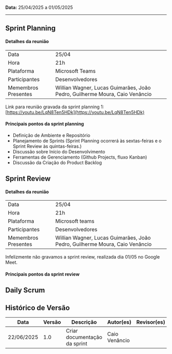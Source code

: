 **Data:** 25/04/2025 a 01/05/2025

---
## Sprint Planning

#### Detalhes da reunião

|                     |                                                                             |
|---------------------|-----------------------------------------------------------------------------|
| Data                | 25/04                                                                       |
| Hora                | 21h                                                                         |
| Plataforma          | Microsoft Teams                                                             |
| Participantes       | Desenvolvedores                                                             |
| Memembros Presentes | Willian Wagner, Lucas Guimarães, João Pedro, Guilherme Moura, Caio Venâncio |


Link para reunião gravada da sprint planning 1: [https://youtu.be/LqN8Ten5HDk](https://youtu.be/LqN8Ten5HDk)

#### Principais pontos da sprint planning
- Definição de Ambiente e Repositório
- Planejamento de Sprints (Sprint Planning ocorrerá às sextas-feiras e o Sprint Review às quintas-feiras.)
- Discussão sobre Início do Desenvolvimento
- Ferramentas de Gerenciamento (Github Projects, fluxo Kanban)
- Discussão da Criação do Product Backlog


## Sprint Review

#### Detalhes da reunião
|                     |                                                                             |
|---------------------|-----------------------------------------------------------------------------|
| Data                | 25/04                                                                       |
| Hora                | 21h                                                                         |
| Plataforma          | Microsoft teams                                                             |
| Participantes       | Desenvolvedores                                                             |
| Memembros Presentes | Willian Wagner, Lucas Guimarães, João Pedro, Guilherme Moura, Caio Venâncio |

Infelizmente não gravamos a sprint review, realizada dia 01/05 no Google Meet.

#### Principais pontos da sprint review

## Daily Scrum

## Histórico de Versão

| Data       | Versão | Descrição                                                                 | Autor(es)         | Revisor(es)        |
|------------|--------|---------------------------------------------------------------------------|-------------------|--------------------|
| 22/06/2025 | 1.0    | Criar documentação da sprint                                              |  Caio Venâncio    |                    |

